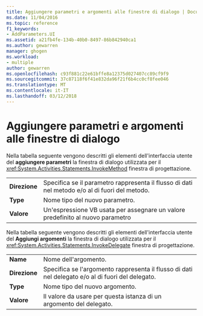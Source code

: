 ```yaml
---
title: Aggiungere parametri e argomenti alle finestre di dialogo | Documenti Microsoft
ms.date: 11/04/2016
ms.topic: reference
f1_keywords:
- AddParameters.UI
ms.assetid: a21fb4fe-134b-40b0-8497-86b842940ca1
ms.author: gewarren
manager: ghogen
ms.workload:
- multiple
author: gewarren
ms.openlocfilehash: c93f881c22e61bffe8a12375d027407cc89cf9f9
ms.sourcegitcommit: 37c87118f6f41e832da96f21f6b4cc0cf8fee046
ms.translationtype: MT
ms.contentlocale: it-IT
ms.lasthandoff: 03/12/2018
---
```

# <a name="add-parameters-and-add-arguments-dialog-boxes"></a>Aggiungere parametri e argomenti alle finestre di dialogo
Nella tabella seguente vengono descritti gli elementi dell'interfaccia utente del **aggiungere parametri** la finestra di dialogo utilizzata per il <xref:System.Activities.Statements.InvokeMethod> finestra di progettazione.  
  
|||  
|-|-|  
|**Direzione**|Specifica se il parametro rappresenta il flusso di dati nel metodo e/o al di fuori del metodo.|  
|**Type**|Nome tipo del nuovo parametro.|  
|**Valore**|Un'espressione VB usata per assegnare un valore predefinito al nuovo parametro|  
  
 Nella tabella seguente vengono descritti gli elementi dell'interfaccia utente del **Aggiungi argomenti** la finestra di dialogo utilizzata per il <xref:System.Activities.Statements.InvokeDelegate> finestra di progettazione.  
  
|||  
|-|-|  
|**Name**|Nome dell'argomento.|  
|**Direzione**|Specifica se l'argomento rappresenta il flusso di dati nel delegato e/o al di fuori del delegato.|  
|**Type**|Nome tipo del nuovo argomento.|  
|**Valore**|Il valore da usare per questa istanza di un argomento del delegato.|